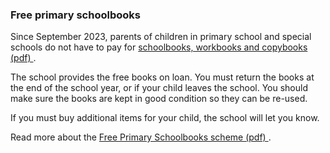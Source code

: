 ###  **Free primary schoolbooks**

Since September 2023, parents of children in primary school and special
schools do not have to pay for [ schoolbooks, workbooks and copybooks (pdf)
](https://www.gov.ie/pdf/?file=https://assets.gov.ie/250812/c0e12161-a64b-4dce-88d8-c7e6a6ed4a68.pdf#page=null)
.

The school provides the free books on loan. You must return the books at the
end of the school year, or if your child leaves the school. You should make
sure the books are kept in good condition so they can be re-used.

If you must buy additional items for your child, the school will let you know.

Read more about the [ Free Primary Schoolbooks scheme (pdf)
](https://assets.gov.ie/250686/b1aa4f60-a8d7-4a8c-8257-6f585bb87a10.pdf) .
